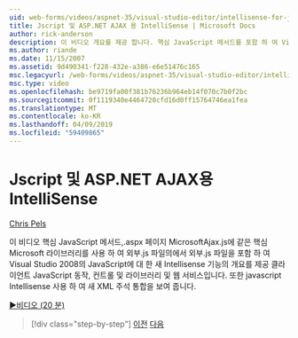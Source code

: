 ```yaml
---
uid: web-forms/videos/aspnet-35/visual-studio-editor/intellisense-for-jscript-and-aspnet-ajax
title: Jscript 및 ASP.NET AJAX 용 IntelliSense | Microsoft Docs
author: rick-anderson
description: 이 비디오 개요를 제공 합니다. 핵심 JavaScript 메서드를 포함 하 여 Visual Studio 2008의 JavaScript에 대 한 새 Intellisense 기능을 외부.js 파일 i...
ms.author: riande
ms.date: 11/15/2007
ms.assetid: 9d490341-f228-432e-a386-e6e51476c165
msc.legacyurl: /web-forms/videos/aspnet-35/visual-studio-editor/intellisense-for-jscript-and-aspnet-ajax
msc.type: video
ms.openlocfilehash: be9719fa00f381b76236b964eb14f070c7b0f2bc
ms.sourcegitcommit: 0f1119340e4464720cfd16d0ff15764746ea1fea
ms.translationtype: MT
ms.contentlocale: ko-KR
ms.lasthandoff: 04/09/2019
ms.locfileid: "59409865"
---
```

# <a name="intellisense-for-jscript-and-aspnet-ajax"></a>Jscript 및 ASP.NET AJAX용 IntelliSense

[Chris Pels](https://twitter.com/chrispels)

이 비디오 핵심 JavaScript 메서드,.aspx 페이지 MicrosoftAjax.js에 같은 핵심 Microsoft 라이브러리를 사용 하 여 외부.js 파일의에서 외부.js 파일을 포함 하 여 Visual Studio 2008의 JavaScript에 대 한 새 Intellisense 기능의 개요를 제공 클라이언트 JavaScript 동작, 컨트롤 및 라이브러리 및 웹 서비스입니다. 또한 javascript Intellisense 사용 하 여 새 XML 주석 통합을 보여 줍니다.

[&#9654;비디오 (20 분)](https://channel9.msdn.com/Blogs/ASP-NET-Site-Videos/intellisense-for-jscript-and-aspnet-ajax)

> [!div class="step-by-step"]
> [이전](multi-targeting-support-in-visual-studio-2008.md)
> [다음](quick-tour-of-the-visual-studio-2008-integrated-development-environment.md)
